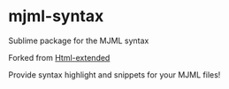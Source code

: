 # mjml-syntax

Sublime package for the MJML syntax

Forked from [Html-extended](https://github.com/orizens/html-extended)

Provide syntax highlight and snippets for your MJML files!
